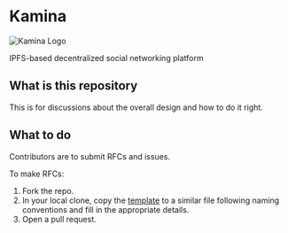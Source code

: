 # Kamina
![Kamina Logo](/kamina_logo.png)

IPFS-based decentralized social networking platform

## What is this repository
This is for discussions about the overall design and how to do it right.

## What to do
Contributors are to submit RFCs and issues.

To make RFCs: 

1. Fork the repo.
2. In your local clone, copy the [template](https://github.com/ImplyingProgramming/Kamina/blob/master/rfcs/0000-template.md) to a similar file following naming conventions and fill in the appropriate details.
3. Open a pull request.

